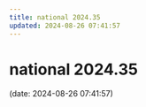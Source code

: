 ```yaml
---
title: national 2024.35
updated: 2024-08-26 07:41:57
---
```


# national 2024.35

(date: 2024-08-26 07:41:57)

